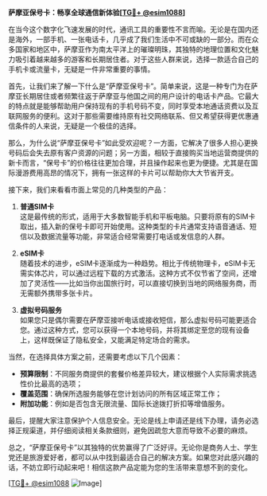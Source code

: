 **萨摩亚保号卡：畅享全球通信新体验[[TG💪+ @esim1088](https://t.me/s/esim1088)]**

在当今这个数字化飞速发展的时代，通讯工具的重要性不言而喻。无论是在国内还是海外，一部手机、一张电话卡，几乎成了我们生活中不可或缺的一部分。而在众多国家和地区中，萨摩亚作为南太平洋上的璀璨明珠，其独特的地理位置和文化魅力吸引着越来越多的游客和长期居住者。对于这些人群来说，选择一款适合自己的手机卡或流量卡，无疑是一件非常重要的事情。

首先，让我们来了解一下什么是“萨摩亚保号卡”。简单来说，这是一种专门为在萨摩亚长期居住或者频繁往返于萨摩亚与他国之间的用户设计的电话卡产品。它最大的特点就是能够帮助用户保持现有的手机号码不变，同时享受本地通话资费以及互联网服务的便利。这对于那些需要维持原有社交网络联系、但又希望获得更优惠通信条件的人来说，无疑是一个极佳的选择。

那么，为什么说“萨摩亚保号卡”如此受欢迎呢？一方面，它解决了很多人担心更换号码后会失去原有客户资源的问题；另一方面，相较于直接购买当地运营商提供的新卡而言，“保号卡”的价格往往更加合理，并且操作起来也更为便捷。尤其是在国际漫游费用高昂的情况下，拥有一张这样的卡片可以帮助你大大节省开支。

接下来，我们来看看市面上常见的几种类型的产品：

1. **普通SIM卡**  
   这是最传统的形式，适用于大多数智能手机和平板电脑。只要将原有的SIM卡取出，插入新的保号卡即可开始使用。这种类型的卡片通常支持语音通话、短信以及数据流量等功能，非常适合经常需要打电话或发信息的人群。

2. **eSIM卡**  
   随着技术的进步，eSIM卡逐渐成为一种趋势。相比于传统物理卡，eSIM卡无需实体芯片，可以通过远程下载的方式激活。这种方式不仅节省了空间，还增加了灵活性——比如当你出国旅行时，可以直接切换到当地的网络服务商，而无需额外携带多张卡片。

3. **虚拟号码服务**  
   如果您只是偶尔需要在萨摩亚接听电话或接收短信，那么虚拟号码可能更适合您。通过这种方式，您可以获得一个本地号码，并将其绑定至您的现有设备上，这样既保证了隐私安全，又能满足特定场合的需求。

当然，在选择具体方案之前，还需要考虑以下几个因素：
- **预算限制**：不同服务商提供的套餐价格差异较大，建议根据个人实际需求挑选性价比最高的选项；
- **覆盖范围**：确保所选服务能够在您计划访问的所有区域正常工作；
- **附加功能**：例如是否包含无限流量、国际长途拨打折扣等增值服务。

最后，提醒大家注意保护个人信息安全。无论是线上申请还是线下办理，请务必选择正规渠道，并仔细阅读相关条款细则，避免因疏忽大意而导致不必要的麻烦。

总之，“萨摩亚保号卡”以其独特的优势赢得了广泛好评。无论你是商务人士、学生党还是旅游爱好者，都可以从中找到最适合自己的解决方案。如果您对此感兴趣的话，不妨立即行动起来吧！相信这款产品定能为您的生活带来意想不到的变化。

[[TG💪+ @esim1088](https://t.me/s/esim1088) ![Image](https://i.postimg.cc/4NQfJmqS/Snipaste-2025-05-13-00-14-12.png)]